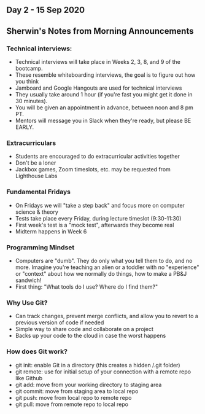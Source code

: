 ## Day 2 - 15 Sep 2020

## Sherwin's Notes from Morning Announcements

### Technical interviews:

* Technical interviews will take place in Weeks 2, 3, 8, and 9 of the bootcamp. 
* These resemble whiteboarding interviews, the goal is to figure out how you think
* Jamboard and Google Hangouts are used for technical interviews
* They usually take around 1 hour (if you're fast you might get it done in 30 minutes). 
* You will be given an appointment in advance, between noon and 8 pm PT.
* Mentors will message you in Slack when they're ready, but please BE EARLY. 

### Extracurriculars

* Students are encouraged to do extracurricular activities together
* Don't be a loner
* Jackbox games, Zoom timeslots, etc. may be requested from Lighthouse Labs

### Fundamental Fridays

* On Fridays we will "take a step back" and focus more on computer science & theory
* Tests take place every Friday, during lecture timeslot (9:30-11:30)
* First week's test is a "mock test", afterwards they become real
* Midterm happens in Week 6

### Programming Mindset

* Computers are "dumb". They do only what you tell them to do, and no more. Imagine you're teaching an alien or a toddler with no "experience" or "context" about how we normally do things, how to make a PB&J sandwich!
* First thing: "What tools do I use? Where do I find them?"

### Why Use Git?

* Can track changes, prevent merge conflicts, and allow you to revert to a previous version of code if needed
* Simple way to share code and collaborate on a project
* Backs up your code to the cloud in case the worst happens

### How does Git work?

* git init: enable Git in a directory (this creates a hidden /.git folder)
* git remote: use for initial setup of your connection with a remote repo like Github
* git add: move from your working directory to staging area
* git commit: move from staging area to local repo
* git push: move from local repo to remote repo
* git pull: move from remote repo to local repo